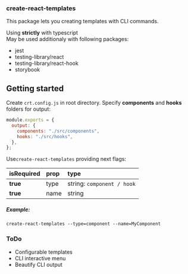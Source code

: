 ### create-react-templates

This package lets you creating templates with CLI commands.

Using **strictly** with typescript  
May be used additionaly with following packages:

- jest
- testing-library/react
- testing-library/react-hook
- storybook

## Getting started

Create `crt.config.js` in root directory. Specify **components** and **hooks** folders for output:

```javascript
module.exports = {
  output: {
    components: "./src/components",
    hooks: "./src/hooks",
  },
};
```

Use`create-react-templates` providing next flags:

| isRequired | prop | type                      |
| :--------- | :--- | :------------------------ |
| **true**   | type | string: `component / hook` |
| **true**   | name | string                    |

##### Example:

`create-react-templates --type=component --name=MyComponent`

### ToDo

- Configurable templates
- CLI interactive menu
- Beautify CLI output
